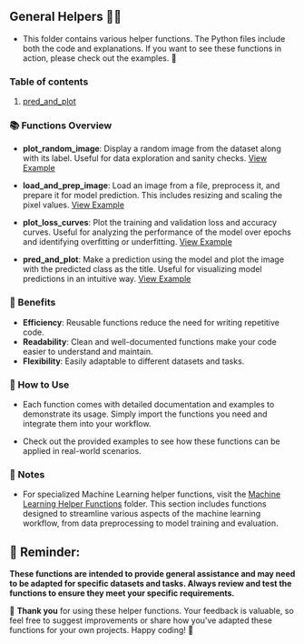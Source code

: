## General Helpers 🔑✨
* This folder contains various helper functions. The Python files include both the code and explanations. If you want to see these functions in action, please check out the examples. 🚀

### Table of contents
1. [pred_and_plot](#pred_and_plot)

### 📚 Functions Overview 

- **plot_random_image**: Display a random image from the dataset along with its label. Useful for data exploration and sanity checks. [View Example](https://github.com/Eric-Chung-0511/Learning-Record/blob/main/General%20Helpers/Examples/Neural_network_classification.ipynb)

- **load_and_prep_image**: Load an image from a file, preprocess it, and prepare it for model prediction. This includes resizing and scaling the pixel values. [View Example](https://github.com/Eric-Chung-0511/Learning-Record/blob/main/General%20Helpers/Examples/Convolutional_neural_networks_in_tensorflow.ipynb)

- **plot_loss_curves**: Plot the training and validation loss and accuracy curves. Useful for analyzing the performance of the model over epochs and identifying overfitting or underfitting. [View Example](https://github.com/Eric-Chung-0511/Learning-Record/blob/main/General%20Helpers/Examples/Convolutional_neural_networks_in_tensorflow.ipynb)

- **pred_and_plot**: Make a prediction using the model and plot the image with the predicted class as the title. Useful for visualizing model predictions in an intuitive way. [View Example](https://github.com/Eric-Chung-0511/Learning-Record/blob/main/General%20Helpers/Examples/Convolutional_neural_networks_in_tensorflow.ipynb)

### 🌟 Benefits

- **Efficiency**: Reusable functions reduce the need for writing repetitive code.
- **Readability**: Clean and well-documented functions make your code easier to understand and maintain.
- **Flexibility**: Easily adaptable to different datasets and tasks.

### 📖 How to Use

* Each function comes with detailed documentation and examples to demonstrate its usage. Simply import the functions you need and integrate them into your workflow.
  
* Check out the provided examples to see how these functions can be applied in real-world scenarios.

### 📝 Notes

* For specialized Machine Learning helper functions, visit the [Machine Learning Helper Functions](https://github.com/Eric-Chung-0511/Learning-Record/tree/main/General%20Helpers/Machine%20Learning) folder. This section includes functions designed to streamline various aspects of the machine learning workflow, from data preprocessing to model training and evaluation.

## 🔔 Reminder:
**These functions are intended to provide general assistance and may need to be adapted for specific datasets and tasks. Always review and test the functions to ensure they meet your specific requirements.**

🙏 **Thank you** for using these helper functions. Your feedback is valuable, so feel free to suggest improvements or share how you've adapted these functions for your own projects. Happy coding! 🚀

